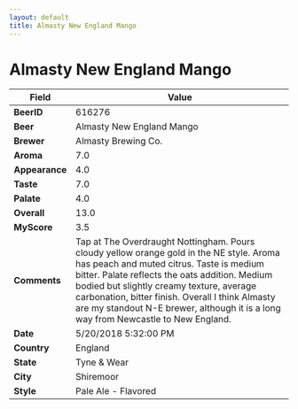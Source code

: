```yaml
---
layout: default
title: Almasty New England Mango
---
```


# Almasty New England Mango

| Field         | Value     |
|---------------|-----------|
| **BeerID** | 616276 |
| **Beer** | Almasty New England Mango |
| **Brewer** | Almasty Brewing Co. |
| **Aroma** | 7.0 |
| **Appearance** | 4.0 |
| **Taste** | 7.0 |
| **Palate** | 4.0 |
| **Overall** | 13.0 |
| **MyScore** | 3.5 |
| **Comments** | Tap at The Overdraught Nottingham. Pours cloudy yellow orange gold in the NE style. Aroma has peach and muted citrus. Taste is medium bitter. Palate reflects the oats addition. Medium bodied but slightly creamy texture, average carbonation, bitter finish. Overall I think Almasty are my standout N-E brewer, although it is a long way from Newcastle to New England. |
| **Date** | 5/20/2018 5:32:00 PM |
| **Country** | England |
| **State** | Tyne &amp; Wear |
| **City** | Shiremoor |
| **Style** | Pale Ale - Flavored |

